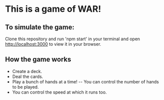 # This is a game of WAR!

## To simulate the game:
   Clone this repository and run 'npm start' in your terminal and open [http://localhost:3000](http://localhost:3000) to view it in your browser.

## How the game works
 - Create a deck.
 - Deal the cards.
 - Play a bunch of hands at a time! -- You can control the number of hands to be played.
 - You can control the speed at which it runs too.